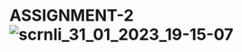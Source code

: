 # ASSIGNMENT-2![scrnli_31_01_2023_19-15-07](https://user-images.githubusercontent.com/85458020/215779976-d77bf1d1-a409-43ca-94ba-4ead8904d081.gif)
